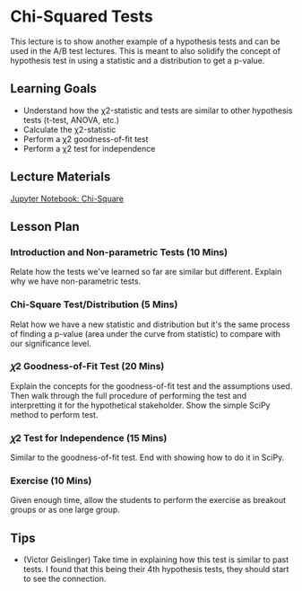 # Chi-Squared Tests

This lecture is to show another example of a hypothesis tests and can be used in the A/B test lectures. This is meant to also solidify the concept of hypothesis test in using a statistic and a distribution to get a p-value.

## Learning Goals

- Understand how the χ2-statistic and tests are similar to other hypothesis tests (t-test, ANOVA, etc.)
- Calculate the χ2-statistic
- Perform a χ2 goodness-of-fit test
- Perform a χ2 test for independence

## Lecture Materials

[Jupyter Notebook: Chi-Square](chi_squared.ipynb)

## Lesson Plan

### Introduction and Non-parametric Tests (10 Mins)

Relate how the tests we've learned so far are similar but different. Explain why we have non-parametric tests.

### Chi-Square Test/Distribution (5 Mins)

Relat how we have a new statistic and distribution but it's the same process of finding a p-value (area under the curve from statistic) to compare with our significance level.

### 𝜒2 Goodness-of-Fit Test (20 Mins)

Explain the concepts for the goodness-of-fit test and the assumptions used. Then walk through the full procedure of performing the test and interpretting it for the hypothetical stakeholder. Show the simple SciPy method to perform test.

### 𝜒2 Test for Independence (15 Mins)

Similar to the goodness-of-fit test. End with showing how to do it in SciPy.

### Exercise (10 Mins)

Given enough time, allow the students to perform the exercise as breakout groups or as one large group.

## Tips

- (Victor Geislinger) Take time in explaining how this test is similar to past tests. I found that this being their 4th hypothesis tests, they should start to see the connection.
